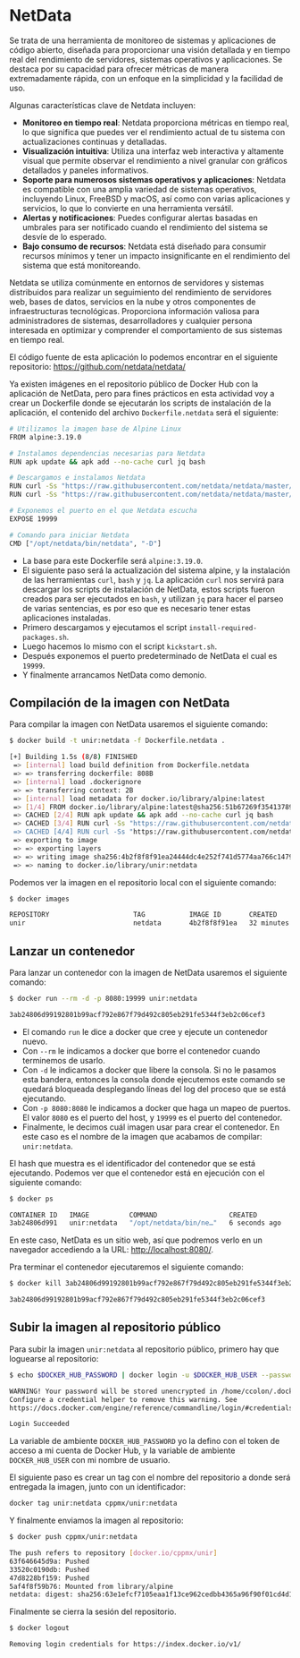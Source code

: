 # NetData

Se trata de una herramienta de monitoreo de sistemas y aplicaciones de código abierto, diseñada para proporcionar una visión detallada y en tiempo real del rendimiento de servidores, sistemas operativos y aplicaciones. Se destaca por su capacidad para ofrecer métricas de manera extremadamente rápida, con un enfoque en la simplicidad y la facilidad de uso.

Algunas características clave de Netdata incluyen:

- **Monitoreo en tiempo real**: Netdata proporciona métricas en tiempo real, lo que significa que puedes ver el rendimiento actual de tu sistema con actualizaciones continuas y detalladas.
- **Visualización intuitiva**: Utiliza una interfaz web interactiva y altamente visual que permite observar el rendimiento a nivel granular con gráficos detallados y paneles informativos.
- **Soporte para numerosos sistemas operativos y aplicaciones**: Netdata es compatible con una amplia variedad de sistemas operativos, incluyendo Linux, FreeBSD y macOS, así como con varias aplicaciones y servicios, lo que lo convierte en una herramienta versátil.
- **Alertas y notificaciones**: Puedes configurar alertas basadas en umbrales para ser notificado cuando el rendimiento del sistema se desvíe de lo esperado.
- **Bajo consumo de recursos**: Netdata está diseñado para consumir recursos mínimos y tener un impacto insignificante en el rendimiento del sistema que está monitoreando.

Netdata se utiliza comúnmente en entornos de servidores y sistemas distribuidos para realizar un seguimiento del rendimiento de servidores web, bases de datos, servicios en la nube y otros componentes de infraestructuras tecnológicas. Proporciona información valiosa para administradores de sistemas, desarrolladores y cualquier persona interesada en optimizar y comprender el comportamiento de sus sistemas en tiempo real.

El código fuente de esta aplicación lo podemos encontrar en el siguiente repositorio: <https://github.com/netdata/netdata/>

Ya existen imágenes en el repositorio público de Docker Hub con la aplicación de NetData, pero para fines prácticos en esta actividad voy a crear un Dockerfile donde se ejecutarán los scripts de instalación de la aplicación, el contenido del archivo `Dockerfile.netdata` será el siguiente:

```bash
# Utilizamos la imagen base de Alpine Linux
FROM alpine:3.19.0

# Instalamos dependencias necesarias para Netdata
RUN apk update && apk add --no-cache curl jq bash

# Descargamos e instalamos Netdata
RUN curl -Ss "https://raw.githubusercontent.com/netdata/netdata/master/packaging/installer/install-required-packages.sh" >/tmp/install-required-packages.sh && bash /tmp/install-required-packages.sh -y
RUN curl -Ss "https://raw.githubusercontent.com/netdata/netdata/master/packaging/installer/kickstart.sh" >/tmp/installer.sh && bash /tmp/installer.sh --non-interactive

# Exponemos el puerto en el que Netdata escucha
EXPOSE 19999

# Comando para iniciar Netdata
CMD ["/opt/netdata/bin/netdata", "-D"]
```

- La base para este Dockerfile será `alpine:3.19.0`.
- El siguiente paso será la actualización del sistema alpine, y la instalación de las herramientas `curl`, `bash` y `jq`. La aplicación `curl` nos servirá para descargar los scripts de instalación de NetData, estos scripts fueron creados para ser ejecutados en `bash`, y utilizan `jq` para hacer el parseo de varias sentencias, es por eso que es necesario tener estas aplicaciones instaladas.
- Primero descargamos y ejecutamos el script `install-required-packages.sh`.
- Luego hacemos lo mismo con el script `kickstart.sh`.
- Después exponemos el puerto predeterminado de NetData el cual es `19999`.
- Y finalmente arrancamos NetData como demonio.

## Compilación de la imagen con NetData

Para compilar la imagen con NetData usaremos el siguiente comando:

```bash
$ docker build -t unir:netdata -f Dockerfile.netdata .

[+] Building 1.5s (8/8) FINISHED                                                                         docker:default
 => [internal] load build definition from Dockerfile.netdata                                                       0.1s
 => => transferring dockerfile: 808B                                                                               0.0s
 => [internal] load .dockerignore                                                                                  0.1s
 => => transferring context: 2B                                                                                    0.0s
 => [internal] load metadata for docker.io/library/alpine:latest                                                   1.4s
 => [1/4] FROM docker.io/library/alpine:latest@sha256:51b67269f354137895d43f3b3d810bfacd3945438e94dc5ac55fdac3403  0.0s
 => CACHED [2/4] RUN apk update && apk add --no-cache curl jq bash                                                 0.0s
 => CACHED [3/4] RUN curl -Ss "https://raw.githubusercontent.com/netdata/netdata/master/packaging/installer/insta  0.0s
 => CACHED [4/4] RUN curl -Ss "https://raw.githubusercontent.com/netdata/netdata/master/packaging/installer/kicks  0.0s
 => exporting to image                                                                                             0.0s
 => => exporting layers                                                                                            0.0s
 => => writing image sha256:4b2f8f8f91ea24444dc4e252f741d5774aa766c1479a39d0e952226b37698620                       0.0s
 => => naming to docker.io/library/unir:netdata                                                                    0.0s
```

Podemos ver la imagen en el repositorio local con el siguiente comando:

```bash
$ docker images

REPOSITORY                     TAG           IMAGE ID       CREATED          SIZE
unir                           netdata       4b2f8f8f91ea   32 minutes ago   572MB
```

## Lanzar un contenedor

Para lanzar un contenedor con la imagen de NetData usaremos el siguiente comando:

```bash
$ docker run --rm -d -p 8080:19999 unir:netdata

3ab24806d99192801b99acf792e867f79d492c805eb291fe5344f3eb2c06cef3
```

- El comando `run` le dice a docker que cree y ejecute un contenedor nuevo.
- Con `--rm` le indicamos a docker que borre el contenedor cuando terminemos de usarlo.
- Con `-d` le indicamos a docker que libere la consola. Si no le pasamos esta bandera, entonces la consola donde ejecutemos este comando se quedará bloqueada desplegando líneas del log del proceso que se está ejecutando.
- Con `-p 8080:8080` le indicamos a docker que haga un mapeo de puertos. El valor `8080` es el puerto del host, y `19999` es el puerto del contenedor.
- Finalmente, le decimos cuál imagen usar para crear el contenedor. En este caso es el nombre de la imagen que acabamos de compilar: `unir:netdata`.

El hash que muestra es el identificador del contenedor que se está ejecutando. Podemos ver que el contenedor está en ejecución con el siguiente comando:

```bash
$ docker ps

CONTAINER ID   IMAGE          COMMAND                  CREATED         STATUS         PORTS                                         NAMES
3ab24806d991   unir:netdata   "/opt/netdata/bin/ne…"   6 seconds ago   Up 5 seconds   0.0.0.0:8080->19999/tcp, :::8080->19999/tcp   eloquent_galois
```

En este caso, NetData es un sitio web, así que podremos verlo en un navegador accediendo a la URL: [http://localhost:8080/](http://localhost:8080/).

Pra terminar el contenedor ejecutaremos el siguiente comando:

```bash
$ docker kill 3ab24806d99192801b99acf792e867f79d492c805eb291fe5344f3eb2c06cef3

3ab24806d99192801b99acf792e867f79d492c805eb291fe5344f3eb2c06cef3
```

## Subir la imagen al repositorio público

Para subir la imagen `unir:netdata` al repositorio público, primero hay que loguearse al repositorio:

```bash
$ echo $DOCKER_HUB_PASSWORD | docker login -u $DOCKER_HUB_USER --password-stdin

WARNING! Your password will be stored unencrypted in /home/ccolon/.docker/config.json.
Configure a credential helper to remove this warning. See
https://docs.docker.com/engine/reference/commandline/login/#credentials-store

Login Succeeded
```

La variable de ambiente `DOCKER_HUB_PASSWORD` yo la defino con el token de acceso a mi cuenta de Docker Hub, y la variable de ambiente `DOCKER_HUB_USER` con mi nombre de usuario.

El siguiente paso es crear un tag con el nombre del repositorio a donde será entregada la imagen, junto con un identificador:

```bash
docker tag unir:netdata cppmx/unir:netdata
```

Y finalmente enviamos la imagen al repositorio:

```bash
$ docker push cppmx/unir:netdata

The push refers to repository [docker.io/cppmx/unir]
63f646645d9a: Pushed 
33520c0190db: Pushed 
47d8228bf159: Pushed 
5af4f8f59b76: Mounted from library/alpine 
netdata: digest: sha256:63e1efcf7105eaa1f13ce962cedbb4365a96f90f01cd4d123ed48e8ceaf9b762 size: 1164
```

Finalmente se cierra la sesión del repositorio.

```bash
$ docker logout

Removing login credentials for https://index.docker.io/v1/
```
